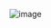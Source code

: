![image](https://github.com/GEM-himanshu-kumar/departmentalStore/assets/167817739/cf820c06-7fd6-4341-b92c-54df50487e2f)
